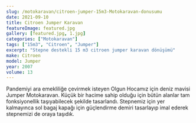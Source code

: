 ```yaml
---
slug: /motokaravan/citroen-jumper-15m3-Motokaravan-donusumu
date: 2021-09-10
title: Citroen Jumper Karavan
featureImage: featured.jpg
gallery: [featured.jpg, 1.jpg]
categories: ["Motokaravan"]
tags: ["15m3", "Citroen", "Jumper"]
excerpt: "Stepne destekli 15 m3 citroen jumper karavan dönüşümü"
make: Citroen
model: Jumper
year: 2007
volume: 13
---
```

Pandemiyi ara emekliliğe çevirmek isteyen Olgun Hocamız için deniz mavisi Jumper Motokaravan. Küçük bir hacime sahip olduğu için bütün alanlar tam fonksiyonellik taşıyabilecek şekilde tasarlandı. Stepnemiz için yer kalmayınca sol bagaj kapağı için güçlendirme demiri tasarlayıp imal ederek stepnemizi de oraya taşıdık.